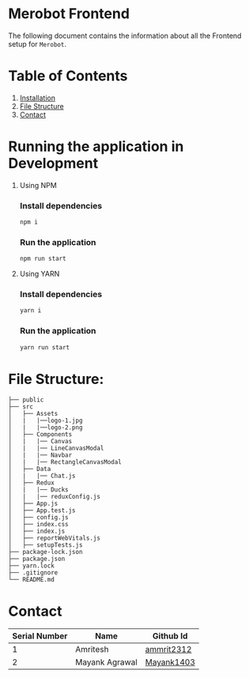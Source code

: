 # Merobot Frontend
The following document contains the information about all the Frontend setup for `Merobot`.

# Table of Contents
1. [Installation](#Running-the-application-in-Development)
2. [File Structure](#File-Structure)
3. [Contact](#Contact)

# Running the application in Development

1. Using NPM

    ### Install dependencies
    ```bash
    npm i
    ```

    ### Run the application

    ```bash
    npm run start
    ```

2. Using YARN

    ### Install dependencies
    ```bash
    yarn i
    ```

    ### Run the application

    ```bash
    yarn run start
    ```

# File Structure:
```
├── public
├── src
│   ├── Assets
│   |   |──logo-1.jpg
│   |   |──logo-2.png
│   ├── Components
│   |   |── Canvas
│   |   |── LineCanvasModal
│   |   |── Navbar
│   |   |── RectangleCanvasModal
│   ├── Data
│   |   |── Chat.js
│   ├── Redux
│   |   |── Ducks
│   |   |── reduxConfig.js
│   ├── App.js
│   ├── App.test.js
│   ├── config.js
│   ├── index.css
│   ├── index.js
│   ├── reportWebVitals.js
│   ├── setupTests.js
├── package-lock.json
├── package.json
├── yarn.lock
├── .gitignore
└── README.md
```

# Contact
| Serial Number | Name | Github Id |
| ----------- | ----------- | ----------- | 
| 1 | Amritesh | [ammrit2312](https://github.com/ammrit2312) | 
| 2 | Mayank Agrawal | [Mayank1403](https://github.com/Mayank1403) | 